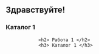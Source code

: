 <!DOCTYPE html>
<html lang="en">
<head>
   
 <h2> Здравствуйте! </h2> 
                <h3> Каталог 1  </h3> 
   

</head>

<body>
    
                <h2> Работа 1 </h2> 
                <h3> Каталог 1 </h3>
               
            
   

</body>
</html>
